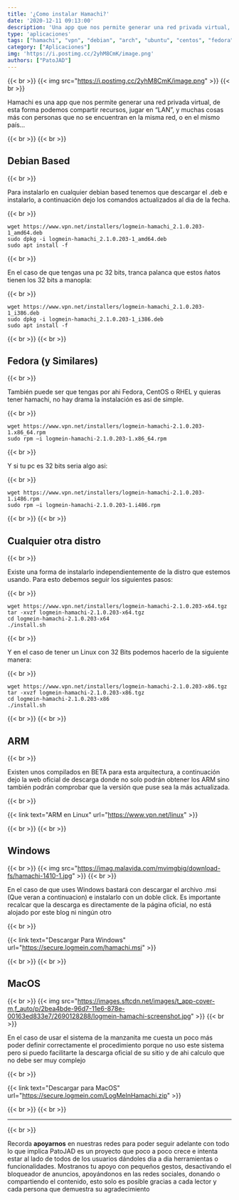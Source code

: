 ```yaml
---
title: '¿Como instalar Hamachi?'
date: '2020-12-11 09:13:00'
description: 'Una app que nos permite generar una red privada virtual, de esta forma podemos compartir recursos, jugar en “LAN”, y muchas cosas mas...'
type: 'aplicaciones'
tags: ["hamachi", "vpn", "debian", "arch", "ubuntu", "centos", "fedora" , "rhel", "macos", "windows", "vpn", "logmain", "instalar", "deb", "rpm"]
category: ["Aplicaciones"]
img: 'https://i.postimg.cc/2yhM8CmK/image.png'
authors: ["PatoJAD"]
---
```


{{< br >}}
{{< img src="https://i.postimg.cc/2yhM8CmK/image.png" >}}
{{< br >}}

Hamachi es una app que nos permite generar una red privada virtual, de esta forma podemos compartir recursos, jugar en “LAN”, y muchas cosas más con personas que no se encuentran en la misma red, o en el mismo país…

{{< br >}}
{{< br >}}

## Debian Based

{{< br >}}

Para instalarlo en cualquier debian based tenemos que descargar el .deb e instalarlo, a continuación dejo los comandos actualizados al dia de la fecha.

{{< br >}}

```shell
wget https://www.vpn.net/installers/logmein-hamachi_2.1.0.203-1_amd64.deb
sudo dpkg -i logmein-hamachi_2.1.0.203-1_amd64.deb
sudo apt install -f
```

{{< br >}}

En el caso de que tengas una pc 32 bits, tranca palanca que estos ñatos tienen los 32 bits a manopla:

{{< br >}}

```shell
wget https://www.vpn.net/installers/logmein-hamachi_2.1.0.203-1_i386.deb
sudo dpkg -i logmein-hamachi_2.1.0.203-1_i386.deb
sudo apt install -f
```

{{< br >}}
{{< br >}}

## Fedora (y Similares)

{{< br >}}

También puede ser que tengas por ahi Fedora, CentOS o RHEL y quieras tener hamachi, no hay drama la instalación es asi de simple.

{{< br >}}

```shell
wget https://www.vpn.net/installers/logmein-hamachi-2.1.0.203-1.x86_64.rpm
sudo rpm –i logmein-hamachi-2.1.0.203-1.x86_64.rpm
```

{{< br >}}

Y si tu pc es 32 bits seria algo asi:

{{< br >}}

```shell
wget https://www.vpn.net/installers/logmein-hamachi-2.1.0.203-1.i486.rpm
sudo rpm –i logmein-hamachi-2.1.0.203-1.i486.rpm
```

{{< br >}}
{{< br >}}

## Cualquier otra distro

{{< br >}}

Existe una forma de instalarlo independientemente de la distro que estemos usando. Para esto debemos seguir los siguientes pasos:

{{< br >}}

```shell
wget https://www.vpn.net/installers/logmein-hamachi-2.1.0.203-x64.tgz
tar -xvzf logmein-hamachi-2.1.0.203-x64.tgz
cd logmein-hamachi-2.1.0.203-x64
./install.sh
```

{{< br >}}

Y en el caso de tener un Linux con 32 Bits podemos hacerlo de la siguiente manera:

{{< br >}}

```shell
wget https://www.vpn.net/installers/logmein-hamachi-2.1.0.203-x86.tgz
tar -xvzf logmein-hamachi-2.1.0.203-x86.tgz
cd logmein-hamachi-2.1.0.203-x86
./install.sh
```

{{< br >}}
{{< br >}}

## ARM

{{< br >}}

Existen unos compilados en BETA para esta arquitectura, a continuación dejo la web oficial de descarga donde no solo podrán obtener los ARM sino también podrán comprobar que la versión que puse sea la más actualizada.

{{< br >}}

{{< link text="ARM en Linux" url="https://www.vpn.net/linux" >}}

{{< br >}}
{{< br >}}

## Windows

{{< br >}}
{{< img src="https://imag.malavida.com/mvimgbig/download-fs/hamachi-1410-1.jpg" >}}
{{< br >}}

En el caso de que uses Windows bastará con descargar el archivo .msi (Que veran a continuacion) e instalarlo con un doble click. Es importante recalcar que la descarga es directamente de la página oficial, no está alojado por este blog ni ningún otro

{{< br >}}

{{< link text="Descargar Para Windows" url="https://secure.logmein.com/hamachi.msi" >}}

{{< br >}}
{{< br >}}

## MacOS

{{< br >}}
{{< img src="https://images.sftcdn.net/images/t_app-cover-m,f_auto/p/2bea4bde-96d7-11e6-878e-00163ed833e7/2690128288/logmein-hamachi-screenshot.jpg" >}}
{{< br >}}

En el caso de usar el sistema de la manzanita me cuesta un poco más poder definir correctamente el procedimiento porque no uso este sistema pero si puedo facilitarte la descarga oficial de su sitio y de ahi calculo que no debe ser muy complejo

{{< br >}}

{{< link text="Descargar para MacOS" url="https://secure.logmein.com/LogMeInHamachi.zip" >}}

{{< br >}}
{{< br >}}

---

{{< br >}}

Recorda **apoyarnos** en nuestras redes para poder seguir adelante con todo lo que implica PatoJAD es un proyecto que poco a poco crece e intenta estar al lado de todos de los usuarios dándoles dia a dia herramientas o funcionalidades. Mostranos tu apoyo con pequeños gestos, desactivando el bloqueador de anuncios, apoyándonos en las redes sociales, donando o compartiendo el contenido, esto solo es posible gracias a cada lector y cada persona que demuestra su agradecimiento
